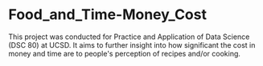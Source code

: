 # Food_and_Time-Money_Cost
This project was conducted for Practice and Application of Data Science (DSC 80) at UCSD. It aims to further insight into how significant the cost in money and time are to people's perception of recipes and/or cooking.
